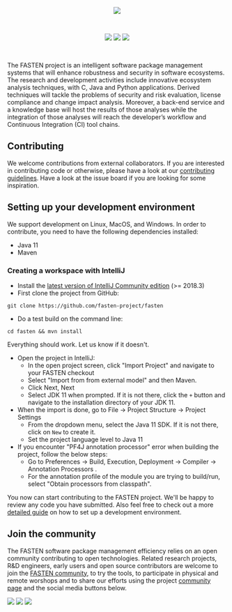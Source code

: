 <p align="center">
    <img src="https://user-images.githubusercontent.com/45048351/89221900-bdad6400-d5dc-11ea-8136-533875bbee8e.jpg">
</p>
<br/>
<p align="center">
    <a href="https://github.com/fasten-project/fasten/actions" alt="GitHub Workflow Status">
        <img src="https://img.shields.io/github/workflow/status/fasten-project/fasten/Java%20CI?logo=GitHub%20Actions&logoColor=white&style=for-the-badge" /></a>
    <a href="https://github.com/fasten-project/fasten/releases" alt="GitHub Workflow Status">
                <img src="https://img.shields.io/github/v/release/fasten-project/fasten?logo=GitHub&style=for-the-badge" /></a>
    <a href="https://github.com/fasten-project/fasten/" alt="Gitter">
            <img src="https://img.shields.io/gitter/room/fasten-project/fasten?style=for-the-badge&logo=gitter" /></a>
</p>
<br/>

The FASTEN project is an intelligent software package management systems that will enhance robustness and security in software ecosystems. The research and development activities include innovative ecosystem analysis techniques,  with C, Java and Python applications. Derived techniques will tackle the problems of security and risk evaluation, license compliance and change impact analysis. Moreover, a back-end service and a knowledge base will host the results of those analyses while the integration of those analyses will reach the developer’s workflow and Continuous Integration (CI) tool chains.

## Contributing
We welcome contributions from external collaborators. If you are interested in contributing code or otherwise, please have a look at our [contributing guidelines](https://github.com/fasten-project/fasten/blob/master/CONTRIBUTING.md). Have a look at the issue board if you are looking for some inspiration.

## Setting up your development environment
We support development on Linux, MacOS, and Windows. In order to contribute, you need to have the following dependencies installed:
- Java 11
- Maven 

### Creating a workspace with IntelliJ
- Install the [latest version of IntelliJ Community edition](https://www.jetbrains.com/idea/download/#section=mac) (>= 2018.3)
- First clone the project from GitHub:  
```
git clone https://github.com/fasten-project/fasten
```
- Do a test build on the command line:  
```
cd fasten && mvn install
``` 
Everything should work. Let us know if it doesn't.
- Open the project in IntelliJ:
    - In the open project screen, click "Import Project" and navigate to your FASTEN checkout
    - Select "Import from from external model" and then Maven.
    - Click Next, Next
    - Select JDK 11 when prompted. If it is not there, click the
    `+` button and navigate to the installation directory of your JDK 11.
- When the import is done, go to File -> Project Structure -> Project Settings
    - From the dropdown menu, select the Java 11 SDK. If it is not there, click on `New` to create it.
    - Set the project language level to Java 11
- If you encounter "PF4J annotation processor" error when building the project, follow the below steps:
    - Go to Preferences -> Build, Execution, Deployment -> Compiler -> Annotation Processors .
    - For the annotation profile of the module you are trying to build/run, select "Obtain processors from classpath".
    
You now can start contributing to the FASTEN project. We'll be happy to review any code you have submitted. Also feel free to check out a more [detailed guide](https://github.com/fasten-project/fasten/wiki/Development-Environment) on how to set up a development environment.

## Join the community

The FASTEN software package management efficiency relies on an open community contributing to open technologies. Related research projects, R&D engineers, early users and open source contributors are welcome to join the [FASTEN community](https://www.fasten-project.eu/view/Main/Community), to try the tools, to participate in physical and remote worshops and to share our efforts using the project [community page](https://www.fasten-project.eu/view/Main/Community) and the social media buttons below.  
<p>
    <a href="http://www.twitter.com/FastenProject" alt="Fasten Twitter">
        <img src="https://img.shields.io/badge/%20-Twitter-%231DA1F2?logo=Twitter&style=for-the-badge&logoColor=white" /></a>
    <a href="http://www.slideshare.net/FastenProject" alt="GitHub Workflow Status">
                <img src="https://img.shields.io/badge/%20-SlideShare-%230077B5?logo=slideshare&style=for-the-badge&logoColor=white" /></a>
    <a href="http://www.linkedin.com/groups?gid=12172959" alt="Gitter">
            <img src="https://img.shields.io/badge/%20-LinkedIn-%232867B2?logo=linkedin&style=for-the-badge&logoColor=white" /></a>
</p>
